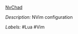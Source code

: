 [NvChad](https://github.com/siduck76/NvChad)

*Description:* NVim configuration

*Labels:* #Lua #Vim
